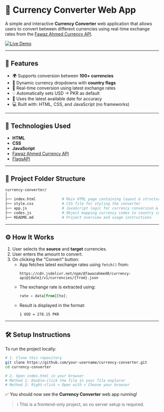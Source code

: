 # 💱 Currency Converter Web App

A simple and interactive **Currency Converter** web application that allows users to convert between different currencies using real-time exchange rates from the [Fawaz Ahmed Currency API](https://github.com/fawazahmed0/currency-api).

[![Live Demo](https://img.shields.io/badge/Live-Demo-green?style=for-the-badge)](https://currencyexchange110.netlify.app/)

---

## 🚀 Features

- 🌍 Supports conversion between **100+ currencies**
- 🔄 Dynamic currency dropdowns with **country flags**
- 🧮 Real-time conversion using latest exchange rates
- 💡 Automatically sets USD → PKR as default
- 📅 Uses the latest available date for accuracy
- 💻 Built with: HTML, CSS, and JavaScript (no frameworks)

---

## 🔧 Technologies Used

- **HTML**
- **CSS**
- **JavaScript**
- [Fawaz Ahmed Currency API](https://github.com/fawazahmed0/currency-api)
- [FlagsAPI](https://flagsapi.com)

---

## 📁 Project Folder Structure

```bash
currency-converter/
│
├── index.html            # Main HTML page containing layout & structure
├── style.css             # CSS file for styling the converter
├── app.js                # JavaScript logic for currency conversion & API calls
├── codes.js              # Object mapping currency codes to country codes (for flag API)
├── README.md             # Project overview and usage instructions
```

---

## ⚙️ How It Works

1. User selects the **source** and **target** currencies.
2. User enters the amount to convert.
3. On clicking the "Convert" button:
   - App fetches latest exchange rates using `fetch()` from:
     ```
     https://cdn.jsdelivr.net/npm/@fawazahmed0/currency-api@{date}/v1/currencies/{from}.json
     ```
   - The exchange rate is extracted using:
     ```js
     rate = data[from][to];
     ```
   - Result is displayed in the format:
     ```
     1 USD = 278.15 PKR
     ```

---

## 🛠️ Setup Instructions

To run the project locally:

```bash
# 1. Clone this repository
git clone https://github.com/your-username/currency-converter.git
cd currency-converter
```

```bash
# 2. Open index.html in your browser
# Method 1: Double-click the file in your file explorer
# Method 2: Right-click > Open with > Choose your browser
```

✅ You should now see the **Currency Converter** web app running!

> ℹ️ This is a frontend-only project, so no server setup is required.
